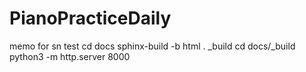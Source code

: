# PianoPracticeDaily





memo for sn test
cd docs
sphinx-build -b html . _build
cd docs/_build
python3 -m http.server 8000